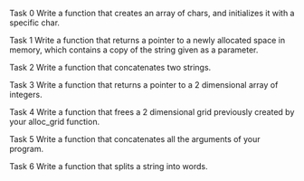 Task 0
Write a function that creates an array of chars, and initializes it with a specific char.

Task 1
Write a function that returns a pointer to a newly allocated space in memory, which contains a copy of the string given as a parameter.

Task 2
Write a function that concatenates two strings.

Task 3
Write a function that returns a pointer to a 2 dimensional array of integers.

Task 4
Write a function that frees a 2 dimensional grid previously created by your alloc_grid function.

Task 5
Write a function that concatenates all the arguments of your program.

Task 6
Write a function that splits a string into words.
